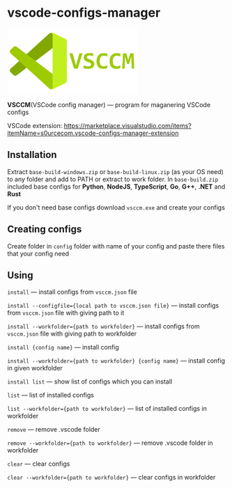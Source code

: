 # vscode-configs-manager

<img src="imgs/preview.png" width="300px">

**VSCCM**(VSCode config manager) — program for maganering VSCode configs

VSCode extension: https://marketplace.visualstudio.com/items?itemName=s0urcecom.vscode-configs-manager-extension

## Installation

Extract `base-build-windows.zip` or `base-build-linux.zip` (as your OS need) to any folder and add to PATH or extract to work folder. In `base-build.zip` included base configs for **Python**, **NodeJS**, **TypeScript**, **Go**, **G++**, **.NET** and **Rust**

If you don't need base configs download `vsccm.exe` and create your configs

## Creating configs

Create folder in `config` folder with name of your config and paste there files that your config need

## Using

`install` — install configs from `vsccm.json` file

`install --configfile={local path to vsccm.json file}` — install configs from `vsccm.json` file with giving path to it

`install --workfolder={path to workfolder}` — install configs from `vsccm.json` file with giving path to workfolder

`install {config name}` — install config

`install --workfolder={path to workfolder} {config name}` — install config in given workfolder

`install list` — show list of configs which you can install

`list` — list of installed configs

`list --workfolder={path to workfolder}` — list of installed configs in workfolder

`remove` — remove .vscode folder

`remove --workfolder={path to workfolder}` — remove .vscode folder in workfolder

`clear` — clear configs

`clear --workfolder={path to workfolder}` — clear configs in workfolder
